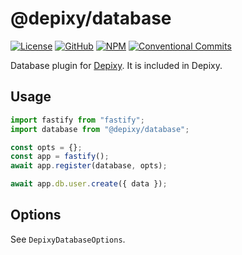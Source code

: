 # @depixy/database

[![License][license-badge]][license] [![GitHub][github-badge]][github] [![NPM][npm-badge]][npm] [![Conventional Commits][conventional-commits-badge]][conventional-commits]

Database plugin for [Depixy][depixy]. It is included in Depixy.

## Usage

```ts
import fastify from "fastify";
import database from "@depixy/database";

const opts = {};
const app = fastify();
await app.register(database, opts);

await app.db.user.create({ data });
```

## Options

See `DepixyDatabaseOptions`.

[depixy]: https://github.com/depixy/depixy
[conventional-commits]: https://conventionalcommits.org
[conventional-commits-badge]: https://img.shields.io/badge/Conventional%20Commits-1.0.0-yellow.svg
[license]: ./LICENSE
[license-badge]: https://img.shields.io/github/license/depixy/database?label=License
[npm]: https://www.npmjs.com/package/@depixy/database
[npm-badge]: https://img.shields.io/npm/v/@depixy/database
[github]: https://github.com/depixy/database
[github-badge]: https://img.shields.io/github/package-json/v/depixy/database?label=GitHub
